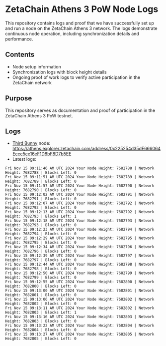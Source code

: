 # ZetaChain Athens 3 PoW Node Logs
This repository contains logs and proof that we have successfully set up and run a node on the ZetaChain Athens 3 network. The logs demonstrate continuous node operation, including synchronization details and performance.

## Contents
- Node setup information
- Synchronization logs with block height details
- Ongoing proof of work logs to verify active participation in the ZetaChain network

## Purpose
This repository serves as documentation and proof of participation in the ZetaChain Athens 3 PoW testnet.

## Logs

- [Third Bunny](https://thirdbunny.xyz/) node: https://athens.explorer.zetachain.com/address/0x225254d35dE666064Eccc5ce16eF1D8bF8D7b5EE
- Latest logs:
```
Fri Nov 15 09:11:46 AM UTC 2024 Your Node Height: 7682788 | Network Height: 7682788 | Blocks Left: 0
Fri Nov 15 09:11:51 AM UTC 2024 Your Node Height: 7682789 | Network Height: 7682789 | Blocks Left: 0
Fri Nov 15 09:11:57 AM UTC 2024 Your Node Height: 7682790 | Network Height: 7682790 | Blocks Left: 0
Fri Nov 15 09:12:02 AM UTC 2024 Your Node Height: 7682791 | Network Height: 7682791 | Blocks Left: 0
Fri Nov 15 09:12:07 AM UTC 2024 Your Node Height: 7682792 | Network Height: 7682792 | Blocks Left: 0
Fri Nov 15 09:12:13 AM UTC 2024 Your Node Height: 7682792 | Network Height: 7682793 | Blocks Left: 1
Fri Nov 15 09:12:18 AM UTC 2024 Your Node Height: 7682793 | Network Height: 7682793 | Blocks Left: 0
Fri Nov 15 09:12:23 AM UTC 2024 Your Node Height: 7682794 | Network Height: 7682794 | Blocks Left: 0
Fri Nov 15 09:12:29 AM UTC 2024 Your Node Height: 7682795 | Network Height: 7682795 | Blocks Left: 0
Fri Nov 15 09:12:34 AM UTC 2024 Your Node Height: 7682796 | Network Height: 7682796 | Blocks Left: 0
Fri Nov 15 09:12:39 AM UTC 2024 Your Node Height: 7682797 | Network Height: 7682797 | Blocks Left: 0
Fri Nov 15 09:12:44 AM UTC 2024 Your Node Height: 7682798 | Network Height: 7682798 | Blocks Left: 0
Fri Nov 15 09:12:50 AM UTC 2024 Your Node Height: 7682799 | Network Height: 7682799 | Blocks Left: 0
Fri Nov 15 09:12:55 AM UTC 2024 Your Node Height: 7682800 | Network Height: 7682800 | Blocks Left: 0
Fri Nov 15 09:13:00 AM UTC 2024 Your Node Height: 7682801 | Network Height: 7682801 | Blocks Left: 0
Fri Nov 15 09:13:06 AM UTC 2024 Your Node Height: 7682802 | Network Height: 7682802 | Blocks Left: 0
Fri Nov 15 09:13:11 AM UTC 2024 Your Node Height: 7682802 | Network Height: 7682803 | Blocks Left: 1
Fri Nov 15 09:13:16 AM UTC 2024 Your Node Height: 7682803 | Network Height: 7682803 | Blocks Left: 0
Fri Nov 15 09:13:22 AM UTC 2024 Your Node Height: 7682804 | Network Height: 7682804 | Blocks Left: 0
Fri Nov 15 09:13:27 AM UTC 2024 Your Node Height: 7682805 | Network Height: 7682805 | Blocks Left: 0
```
